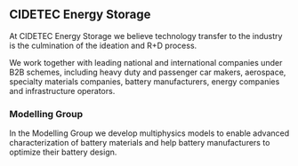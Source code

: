 ## CIDETEC Energy Storage

At CIDETEC Energy Storage we believe technology transfer to the industry is the culmination of the ideation and R+D process.

We work together with leading national and international companies under B2B schemes, including heavy duty and passenger car makers, aerospace, specialty materials companies, battery manufacturers, energy companies and infrastructure operators.

### Modelling Group

In the Modelling Group we develop multiphysics models to enable advanced characterization of battery materials and help battery manufacturers to optimize their battery design.


<!--

**Here are some ideas to get you started:**

🙋‍♀️ A short introduction - what is your organization all about?
🌈 Contribution guidelines - how can the community get involved?
👩‍💻 Useful resources - where can the community find your docs? Is there anything else the community should know?
🍿 Fun facts - what does your team eat for breakfast?
🧙 Remember, you can do mighty things with the power of [Markdown](https://docs.github.com/github/writing-on-github/getting-started-with-writing-and-formatting-on-github/basic-writing-and-formatting-syntax)
-->
